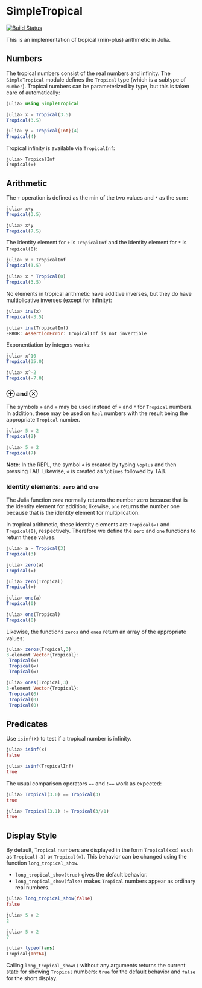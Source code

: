 # SimpleTropical



[![Build Status](https://travis-ci.com/scheinerman/SimpleTropical.jl.svg?branch=master)](https://travis-ci.com/scheinerman/SimpleTropical.jl)



This is an implementation of tropical (min-plus) arithmetic in Julia.

## Numbers

The tropical numbers consist of the real numbers and infinity. The
`SimpleTropical` module defines the `Tropical` type (which is a
subtype of `Number`). Tropical numbers can be parameterized by type,
but this is taken care of automatically:

```julia
julia> using SimpleTropical

julia> x = Tropical(3.5)
Tropical(3.5)

julia> y = Tropical{Int}(4)
Tropical(4)
```

Tropical infinity is available via `TropicalInf`:
```
julia> TropicalInf
Tropical(∞)
```


## Arithmetic

The `+` operation is defined as the min of the two values and `*`
as the sum:
```julia
julia> x+y
Tropical(3.5)

julia> x*y
Tropical(7.5)
```

The identity element for `+` is `TropicalInf` and the identity
element for `*` is `Tropical(0)`:
``` julia
julia> x + TropicalInf
Tropical(3.5)

julia> x * Tropical(0)
Tropical(3.5)
```

No elements in tropical arithmetic have additive inverses, but they
do have multiplicative inverses (except for infinity):
```julia
julia> inv(x)
Tropical(-3.5)

julia> inv(TropicalInf)
ERROR: AssertionError: TropicalInf is not invertible
```

Exponentiation by integers works:
```julia
julia> x^10
Tropical(35.0)

julia> x^-2
Tropical(-7.0)
```

### ⊕ and ⊗ 

The symbols `⊕` and `⊗` may be used instead of `+` and `*` for `Tropical` numbers. In addition, these may be used on `Real` numbers with the result
being the appropriate `Tropical` number.
```julia
julia> 5 ⊕ 2
Tropical(2)

julia> 5 ⊗ 2
Tropical(7)
```

**Note**: In the REPL, the symbol `⊕` is created by typing `\oplus` and then pressing TAB. Likewise, `⊗` is created as `\otimes` followed by TAB.



### Identity elements: `zero` and `one`

The Julia function `zero` normally returns the number zero because that is the
identity element for addition; likewise, `one` returns the number one because 
that is the identity element for multiplication.

In tropical arithmetic, these identity elements are `Tropical(∞)` and `Tropical(0)`, 
respectively. Therefore we define the `zero` and `one` functions to return these values.
```julia
julia> a = Tropical(3)
Tropical(3)

julia> zero(a)
Tropical(∞)

julia> zero(Tropical)
Tropical(∞)

julia> one(a)
Tropical(0)

julia> one(Tropical)
Tropical(0)
```

Likewise, the functions `zeros` and `ones` return an array of the appropriate values:
```julia
julia> zeros(Tropical,3)
3-element Vector{Tropical}:
 Tropical(∞)
 Tropical(∞)
 Tropical(∞)

julia> ones(Tropical,3)
3-element Vector{Tropical}:
 Tropical(0)
 Tropical(0)
 Tropical(0)
```


## Predicates

Use `isinf(X)` to test if a tropical number is infinity.
```julia
julia> isinf(x)
false

julia> isinf(TropicalInf)
true
```

The usual comparison operators `==` and `!==` work as expected:
```julia
julia> Tropical(3.0) == Tropical(3)
true

julia> Tropical(3.1) != Tropical(3//1)
true
```

## Display Style

By default, `Tropical` numbers are displayed in the form `Tropical(xxx)` such as 
`Tropical(-3)` or `Tropical(∞)`. This behavior can be changed using the function 
`long_tropical_show`. 
+ `long_tropical_show(true)` gives the default behavior.
+ `long_tropical_show(false)` makes `Tropical` numbers appear as ordinary real numbers.

```julia
julia> long_tropical_show(false)
false

julia> 5 ⊕ 2
2

julia> 5 ⊗ 2
7

julia> typeof(ans)
Tropical{Int64}
```
Calling `long_tropical_show()` without any arguments returns the current state
for showing `Tropical` numbers: `true` for the default behavior and `false` 
for the short display.


